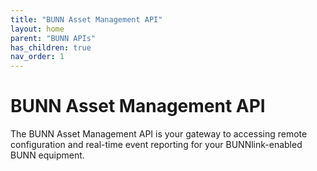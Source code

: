 ```yaml
---
title: "BUNN Asset Management API"
layout: home
parent: "BUNN APIs"
has_children: true
nav_order: 1
---
```


# BUNN Asset Management API

The BUNN Asset Management API is your gateway to accessing remote configuration and real-time event reporting for your BUNNlink-enabled BUNN equipment.

